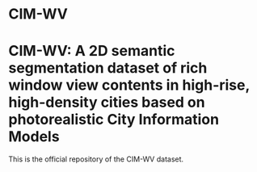 # CIM-WV

# CIM-WV: A 2D semantic segmentation dataset of rich window view contents in high-rise, high-density cities based on photorealistic City Information Models


This is the official repository of the CIM-WV dataset.
